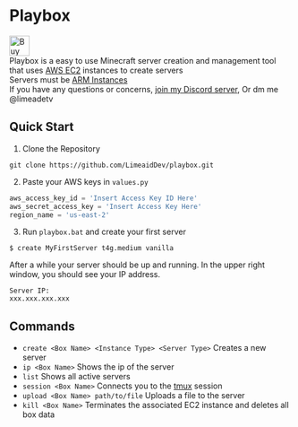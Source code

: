# Playbox
<a href='https://ko-fi.com/X8X3XQ995' target='_blank'><img height='36' style='border:0px;height:36px;' src='https://storage.ko-fi.com/cdn/kofi4.png?v=3' border='0' alt='Buy Me a Coffee at ko-fi.com' /></a><br>
Playbox is a easy to use Minecraft server creation and management tool that uses <a href="https://docs.aws.amazon.com/AWSEC2/latest/UserGuide/concepts.html">AWS EC2</a> instances to create servers<br>
Servers must be <a href='https://aws.amazon.com/ec2/graviton/'>ARM Instances</a><br>
If you have any questions or concerns, <a href='https://discord.gg/MZWav7eVQb'>join my Discord server</a>, Or dm me @limeadetv

## Quick Start
1. Clone the Repository
```
git clone https://github.com/LimeaidDev/playbox.git
```
2. Paste your AWS keys in `values.py`
```py
aws_access_key_id = 'Insert Access Key ID Here'
aws_secret_access_key = 'Insert Access Key Here'
region_name = 'us-east-2'
```
3. Run `playbox.bat` and create your first server
```
$ create MyFirstServer t4g.medium vanilla
```
After a while your server should be up and running. In the upper right window, you should see your IP address.
```
Server IP:
xxx.xxx.xxx.xxx
```
## Commands
* `create <Box Name> <Instance Type> <Server Type>` Creates a new server
* `ip <Box Name>` Shows the ip of the server
* `list` Shows all active servers
* `session <Box Name>` Connects you to the <a href="https://www.howtogeek.com/671422/how-to-use-tmux-on-linux-and-why-its-better-than-screen/">tmux</a> session
* `upload <Box Name> path/to/file` Uploads a file to the server
* `kill <Box Name>` Terminates the associated EC2 instance and deletes all box data
